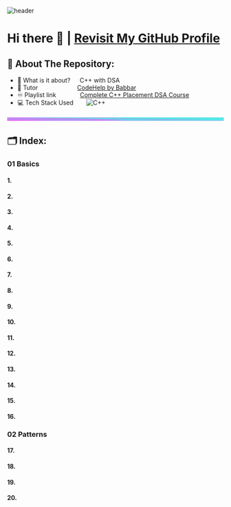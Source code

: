 ![header](https://capsule-render.vercel.app/api?type=waving&color=gradient&customColorList=10)
<h1 align="left"> Hi there 👋 | <a href="https://github.com/TridentifyIshaan"> Revisit My GitHub Profile</a> </h1>

## 💫 About The Repository:
- 🌱 What is it about? &emsp; C++ with DSA
- 💞 Tutor &emsp; &emsp; &emsp; &emsp; &nbsp; &nbsp; <a href="https://www.youtube.com/@CodeHelp">CodeHelp by Babbar</a>
- ♾️ Playlist link &emsp; &emsp; &nbsp; &nbsp; <a href="https://www.youtube.com/playlist?list=PLDzeHZWIZsTryvtXdMr6rPh4IDexB5NIA">Complete C++ Placement DSA Course</a> 
- 💻 Tech Stack Used &emsp; &nbsp; ![C++](https://img.shields.io/badge/C++-%23D6FFFA.svg?style=for-the-badge&logo=cplusplus&logoColor=%23044F88)

![alt text](https://github.com/ChaosXYZ/ChaosXYZ/blob/main/divider.png?raw=true)

## 🗂️ Index:

### 01 Basics
<h4> 1. </h4>
<h4> 2. </h4>
<h4> 3. </h4>
<h4> 4. </h4>
<h4> 5. </h4>
<h4> 6. </h4>
<h4> 7. </h4>
<h4> 8. </h4>
<h4> 9. </h4>
<h4> 10. </h4>
<h4> 11. </h4>
<h4> 12. </h4>
<h4> 13. </h4>
<h4> 14. </h4>
<h4> 15. </h4>
<h4> 16. </h4>

### 02 Patterns

<h4> 17. </h4>
<h4> 18. </h4>
<h4> 19. </h4>
<h4> 20. </h4>
